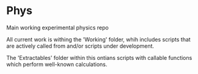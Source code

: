 # Phys
Main working experimental physics repo

All current work is withing the 'Working' folder, whih includes scripts that are actively called from and/or scripts under development.

The 'Extractables' folder within this ontians scripts with callable functions which perform well-known calculations.

